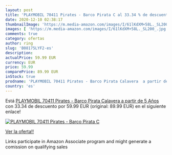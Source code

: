 ```yaml
---
layout: post
title: 'PLAYMOBIL 70411 Pirates - Barco Pirata C al 33.34 % de descuento'
date: 2020-12-10 02:38:17
thumbnailImage: 'https://m.media-amazon.com/images/I/61lKdXM+58L._SL200_.jpg'
images: [ 'https://m.media-amazon.com/images/I/61lKdXM+58L._SL200_.jpg' ]
comments: true
category: ofertas
author: ring
slug: 'B08175LYF2-es'
description:
actualPrice: 59.99 EUR
currency: EUR
price: 59.99
comparePrice: 89.99 EUR
inStock: true
prodname: 'PLAYMOBIL 70411 Pirates - Barco Pirata Calavera  a partir de 5 Años'
country: 'es'
---
```


Está [PLAYMOBIL 70411 Pirates - Barco Pirata Calavera  a partir de 5 Años](https://www.amazon.es/dp/B08175LYF2/?tag=tolees-21) con 33.34 de descuento por 59.99 EUR (original: 89.99 EUR) en el siguiente enlace!

[![PLAYMOBIL 70411 Pirates - Barco Pirata C](https://m.media-amazon.com/images/I/61lKdXM+58L._SL200_.jpg)](https://www.amazon.es/dp/B08175LYF2/?tag=tolees-21)

[Ver la oferta!!](https://www.amazon.es/dp/B08175LYF2/?tag=tolees-21)

Links participate in Amazon Associate program and might generate a comission on qualifying sales



